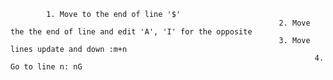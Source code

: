             1. Move to the end of line '$'
                                                                2. Move the the end of line and edit 'A', 'I' for the opposite
                                                                3. Move lines update and down :m+n
                                                                        4. Go to line n: nG
